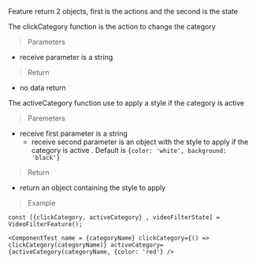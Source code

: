Feature return 2 objects, first is the actions and the second is the state

The clickCategory function is the action to change the category
> Parameters

+ receive parameter is a string

> Return

+ no data return

The activeCategory function use to apply a style if the category is active

> Paremeters

+ receive first parameter is a string
    + receive second parameter is an object with the style to apply if the category is active . Default is
      `{color: 'white', background: 'black'}`

> Return

+ return an object containing the style to apply

> Example

`const [{clickCategory, activeCategory} , videoFilterState] = VideoFilterFeature();`

`<ComponentTest
name = {categoryName}
clickCategory={() => clickCategory(categoryName)}
activeCategory={activeCategory(categoryName, {color: 'red'}
/>`

